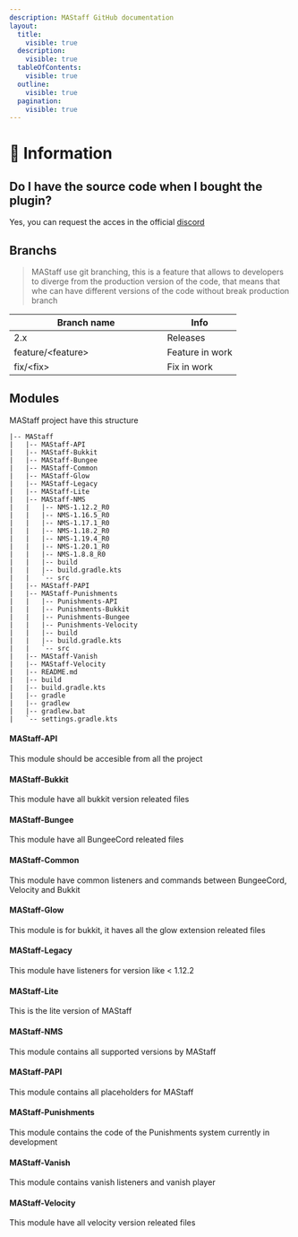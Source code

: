```yaml
---
description: MAStaff GitHub documentation
layout:
  title:
    visible: true
  description:
    visible: true
  tableOfContents:
    visible: true
  outline:
    visible: true
  pagination:
    visible: true
---
```


# 🚀 Information

## Do I have the source code when I bought the plugin?

Yes, you can request the acces in the official [discord](https://discord.nookure.com/)



## Branchs

> MAStaff use git branching, this is a feature that allows to developers to diverge from the production version of the code, that means that whe can have different versions of the code without break production branch



<table><thead><tr><th width="258">Branch name</th><th>Info</th></tr></thead><tbody><tr><td>2.x</td><td>Releases</td></tr><tr><td>feature/&#x3C;feature></td><td>Feature in work</td></tr><tr><td>fix/&#x3C;fix></td><td>Fix in work</td></tr></tbody></table>

## Modules

MAStaff project have this structure

```
|-- MAStaff
|   |-- MAStaff-API
|   |-- MAStaff-Bukkit
|   |-- MAStaff-Bungee
|   |-- MAStaff-Common
|   |-- MAStaff-Glow
|   |-- MAStaff-Legacy
|   |-- MAStaff-Lite
|   |-- MAStaff-NMS
|   |   |-- NMS-1.12.2_R0
|   |   |-- NMS-1.16.5_R0
|   |   |-- NMS-1.17.1_R0
|   |   |-- NMS-1.18.2_R0
|   |   |-- NMS-1.19.4_R0
|   |   |-- NMS-1.20.1_R0
|   |   |-- NMS-1.8.8_R0
|   |   |-- build
|   |   |-- build.gradle.kts
|   |   `-- src
|   |-- MAStaff-PAPI
|   |-- MAStaff-Punishments
|   |   |-- Punishments-API
|   |   |-- Punishments-Bukkit
|   |   |-- Punishments-Bungee
|   |   |-- Punishments-Velocity
|   |   |-- build
|   |   |-- build.gradle.kts
|   |   `-- src
|   |-- MAStaff-Vanish
|   |-- MAStaff-Velocity
|   |-- README.md
|   |-- build
|   |-- build.gradle.kts
|   |-- gradle
|   |-- gradlew
|   |-- gradlew.bat
|   `-- settings.gradle.kts
```

#### MAStaff-API

This module should be accesible from all the project

#### MAStaff-Bukkit

This module have all bukkit version releated files

#### MAStaff-Bungee

This module have all BungeeCord releated files

#### MAStaff-Common

This module have common listeners and commands between BungeeCord, Velocity and Bukkit

#### MAStaff-Glow

This module is for bukkit, it haves all the glow extension releated files

#### MAStaff-Legacy

This module have listeners for version like < 1.12.2&#x20;

#### MAStaff-Lite

This is the lite version of MAStaff

#### MAStaff-NMS

This module contains all supported versions by MAStaff

#### MAStaff-PAPI

This module contains all placeholders for MAStaff

#### MAStaff-Punishments

This module contains the code of the Punishments system currently in development

#### MAStaff-Vanish

This module contains vanish listeners and vanish player

#### MAStaff-Velocity

This module have all velocity version releated files
